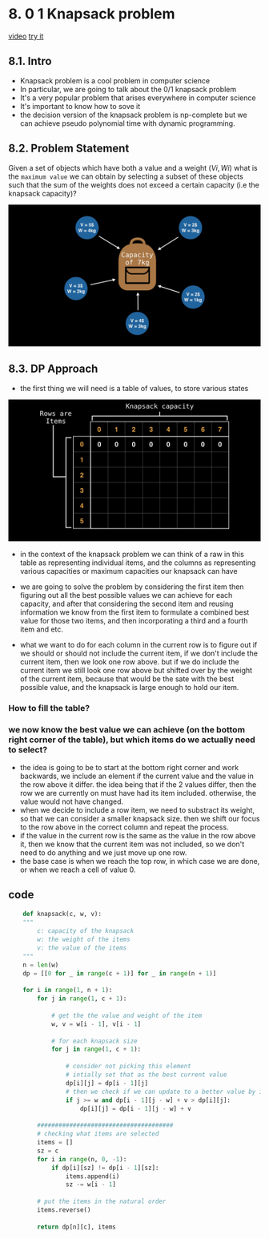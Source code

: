 # 8. 0 1 Knapsack problem

[video](https://www.youtube.com/)
[try it](https://practice.geeksforgeeks.org/problems/0-1-knapsack-problem0945/1)

## 8.1. Intro

- Knapsack problem is a cool problem in computer science
- In particular, we are going to talk about the 0/1 knapsack problem
- It's a very popular problem that arises everywhere in computer science
- It's important to know how to sove it
- the decision version of the knapsack problem is np-complete but we can achieve pseudo polynomial time with dynamic programming.

## 8.2. Problem Statement

Given a set of objects which have both a value and a weight $(Vi, Wi)$ what is the `maximum value` we can obtain by selecting a subset of these objects such that the sum of the weights does not exceed a certain capacity (i.e the knapsack capacity)?

![Alt text](media/image-1.png)

## 8.3. DP Approach

- the first thing we will need is a table of values, to store various states

![Alt text](media/image.png)

- in the context of the knapsack problem we can think of a raw in this table as representing individual items, and the columns as representing various capacities or maximum capacities our knapsack can have

- we are going to solve the problem by considering the first item then figuring out all the best possible values we can achieve for each capacity, and after that considering the second item and reusing information we know from the first item to formulate a combined best value for those two items, and then incorporating a third and a fourth item and etc.
- what we want to do for each column in the current row is to figure out if we should or should not include the current item, if we don't include the current item, then we look one row above. but if we do include the current item we still look one row above but shifted over by the weight of the current item, because that would be the sate with the best possible value, and the knapsack is large enough to hold our item.

### How to fill the table?



### we now know the best value we can achieve (on the bottom right corner of the table), but which items do we actually need to select?

- the idea is going to be to start at the bottom right corner and work backwards, we include an element if the current value and the value in the row above it differ. the idea being that if the 2 values differ, then the row we are currently on must have had its item included. otherwise, the value would not have changed.
- when we decide to include a row item, we need to substract its weight, so that we can consider a smaller knapsack size. then we shift our focus to the row above in the correct column and repeat the process.
- if the value in the current row is the same as the value in the row above it, then we know that the current item was not included, so we don't need to do anything and we just move up one row.
- the base case is when we reach the top row, in which case we are done, or when we reach a cell of value 0.

## code

```python
    def knapsack(c, w, v):
    """
        c: capacity of the knapsack
        w: the weight of the items
        v: the value of the items
    """
    n = len(w)
    dp = [[0 for _ in range(c + 1)] for _ in range(n + 1)]

    for i in range(1, n + 1):
        for j in range(1, c + 1):
            
            # get the the value and weight of the item
            w, v = w[i - 1], v[i - 1]

            # for each knapsack size
            for j in range(1, c + 1):
                
                # consider not picking this element
                # intially set that as the best current value
                dp[i][j] = dp[i - 1][j]
                # then we check if we can update to a better value by including the current item
                if j >= w and dp[i - 1][j - w] + v > dp[i][j]:
                    dp[i][j] = dp[i - 1][j - w] + v

        ######################################
        # checking what items are selected
        items = []
        sz = c
        for i in range(n, 0, -1):
            if dp[i][sz] != dp[i - 1][sz]:
                items.append(i)
                sz -= w[i - 1]
        
        # put the items in the natural order
        items.reverse()

        return dp[n][c], items
```
